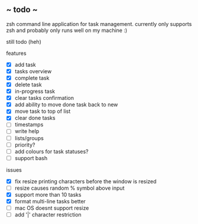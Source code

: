 

 ## ~ todo ~

zsh command line application for task management. currently only supports zsh and probably only runs well on my machine :)


 still todo (heh)

features
 - [x] add task
 - [x] tasks overview
 - [x] complete task
 - [x] delete task
 - [x] in-progress task
 - [x] clear tasks confirmation
 - [x] add ability to move done task back to new
 - [x] move task to top of list
 - [x] clear done tasks
 - [ ] timestamps
 - [ ] write help
 - [ ] lists/groups
 - [ ] priority?
 - [ ] add colours for task statuses?
 - [ ] support bash

issues
 - [x] fix resize printing characters before the window is resized
 - [ ] resize causes random % symbol above input
 - [x] support more than 10 tasks
 - [x] format multi-line tasks better
 - [ ] mac OS doesnt support resize
 - [ ] add '|' character restriction
